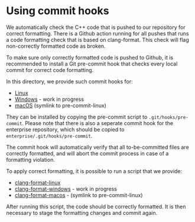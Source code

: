 # Using commit hooks

We automatically check the C++ code that is pushed to our repository for correct 
formatting. There is a Github action running for all pushes that runs a code
formatting check that is based on clang-format.
This check will flag non-correctly formatted code as broken.

To make sure only correctly formatted code is pushed to Github, it is recommended
to install a Git pre-commit hook that checks every local commit for correct code
formatting.

In this directory, we provide such commit hooks for:
* [Linux](pre-commit-linux)
* [Windows](pre-commit-windows) - work in progress
* [macOS](pre-commit-macos) (symlink to pre-commit-linux)

They can be installed by copying the pre-commit script to `.git/hooks/pre-commit`.
Please note that there is also a seperate commit hook for the enterprise repository,
which should be copied to `enterprise/.git/hooks/pre-commit`.

The commit hook will automatically verify that all to-be-committed files are
correctly formatted, and will abort the commit process in case of a formatting
violation.

To apply correct formatting, it is possible to run a script that we provide:
* [clang-format-linux](../scripts/clang-format-linux.sh)
* [clang-format-windows](../scripts/clang-format-windows.sh) - work in progress
* [clang-format-macos](../scripts/clang-format-macos.sh) - (symlink to pre-commit-linux)

After running this script, the code should be correctly formatted. It is then
necessary to stage the formatting changes and commit again.
